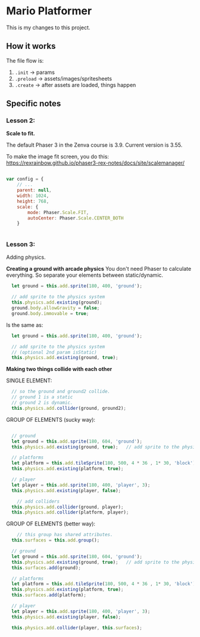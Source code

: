 # Mario Platformer


This is my changes to this project.


## How it works

The file flow is:

1. `.init` -> params
2. `.preload` -> assets/images/spritesheets
3. `.create`  -> after assets are loaded, things happen


## Specific notes

### Lesson 2:

**Scale to fit.**

The default Phaser 3 in the Zenva course is 3.9.
Current version is 3.55. 

To make the image fit screen, you do this:
https://rexrainbow.github.io/phaser3-rex-notes/docs/site/scalemanager/

```js

var config = {
    // ...
    parent: null,
    width: 1024,
    height: 768,
    scale: {
        mode: Phaser.Scale.FIT,
        autoCenter: Phaser.Scale.CENTER_BOTH
    }
    

```


### Lesson 3: 

Adding physics. 


**Creating a ground with arcade physics**
You don't need Phaser to calculate everything. 
So separate your elements between static/dynamic.


```js
  let ground = this.add.sprite(180, 400, 'ground');

  // add sprite to the physics system
  this.physics.add.existing(ground);
  ground.body.allowGravity = false;
  ground.body.immovable = true;
```

Is the same as:

```js
  let ground = this.add.sprite(180, 400, 'ground');

  // add sprite to the physics system 
  // (optional 2nd param isStatic)
  this.physics.add.existing(ground, true);
```

**Making two things collide with each other**

SINGLE ELEMENT:
```js
  // so the ground and ground2 collide.
  // ground 1 is a static 
  // ground 2 is dynamic.  
  this.physics.add.collider(ground, ground2);

```

GROUP OF ELEMENTS (sucky way):
```js

  // ground
  let ground = this.add.sprite(180, 604, 'ground');
  this.physics.add.existing(ground, true);   // add sprite to the physics system

  // platforms
  let platform = this.add.tileSprite(180, 500, 4 * 36 , 1* 30, 'block');
  this.physics.add.existing(platform, true); 

  // player 
  let player = this.add.sprite(180, 400, 'player', 3);
  this.physics.add.existing(player, false); 

    // add colliders
  this.physics.add.collider(ground, player);
  this.physics.add.collider(platform, player);
```

GROUP OF ELEMENTS (better way):
```js
    // this group has shared attributes. 
  this.surfaces = this.add.group();

  // ground
  let ground = this.add.sprite(180, 604, 'ground');
  this.physics.add.existing(ground, true);   // add sprite to the physics system
  this.surfaces.add(ground);

  // platforms
  let platform = this.add.tileSprite(180, 500, 4 * 36 , 1* 30, 'block');
  this.physics.add.existing(platform, true); 
  this.surfaces.add(platform);

  // player 
  let player = this.add.sprite(180, 400, 'player', 3);
  this.physics.add.existing(player, false); 

  this.physics.add.collider(player, this.surfaces);



```
